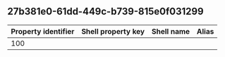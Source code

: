 ## 27b381e0-61dd-449c-b739-815e0f031299

Property identifier | Shell property key | Shell name | Alias
--- | --- | --- | ---
100 |  |  | 

